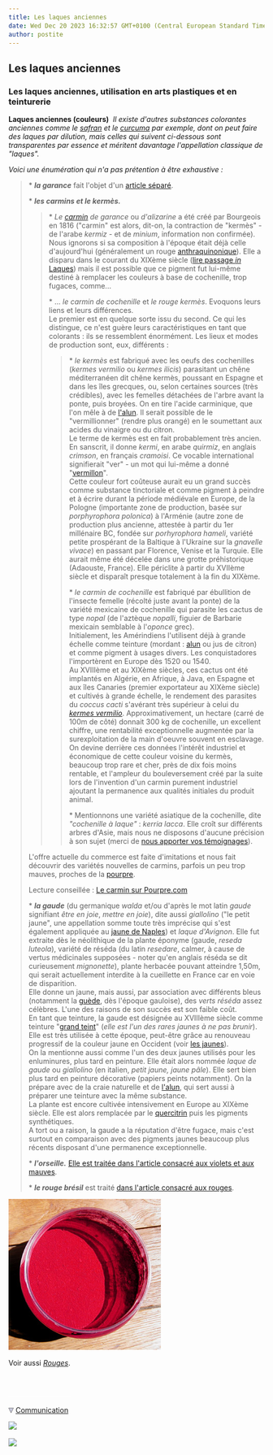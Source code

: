 ```yaml
---
title: Les laques anciennes
date: Wed Dec 20 2023 16:32:57 GMT+0100 (Central European Standard Time)
author: postite
---
```


## Les laques anciennes
### Les laques anciennes, utilisation en arts plastiques et en teinturerie
 **Laques anciennes (couleurs)**  _Il existe d'autres substances colorantes anciennes comme le [safran](jaunes.html#lesjaunessafran) et le [curcuma](jaunes.html#curcuma) par exemple, dont on peut faire des laques par dilution, mais celles qui suivent ci-dessous sont transparentes par essence et méritent davantage l'appellation classique de "laques"._

_Voici une énumération qui n'a pas prétention à être exhaustive :_

> \* **_la garance_** fait l'objet d'un [article séparé](garance.html).
> 
> \* **_les carmins et le kermès._**
> 
> > \* _Le [carmin](laquesanciennes.html#degarance) de garance_ ou _d'alizarine_ a été créé par Bourgeois en 1816 ("carmin" est alors, dit-on, la contraction de "kermès" - de l'arabe _kermiz_ - et de _minium_, information non confirmée). Nous ignorons si sa composition à l'époque était déjà celle d'aujourd'hui (généralement un rouge [anthraquinonique](anthracene.html)). Elle a disparu dans le courant du XIXème siècle ([lire passage _in_ Laques](laques.html#disparitionsdiverses)) mais il est possible que ce pigment fut lui-même destiné à remplacer les couleurs à base de cochenille, trop fugaces, comme...
> > 
> > \* ... _le carmin de cochenille_ et _le rouge kermès_. Evoquons leurs liens et leurs différences.  
> > Le premier est en quelque sorte issu du second. Ce qui les distingue, ce n'est guère leurs caractéristiques en tant que colorants : ils se ressemblent énormément. Les lieux et modes de production sont, eux, différents :
> > 
> > > \* _le kermès_ est fabriqué avec les oeufs des cochenilles (_kermes vermilio_ ou _kermes ilicis_) parasitant un chêne méditerranéen dit chêne kermès, poussant en Espagne et dans les îles grecques, ou, selon certaines sources (très crédibles), avec les femelles détachées de l'arbre avant la ponte, puis broyées. On en tire l'acide carminique, que l'on mêle à de [l'alun](alun.html). Il serait possible de le "vermillionner" (rendre plus orangé) en le soumettant aux acides du vinaigre ou du citron.  
> > > Le terme de kermès est en fait probablement très ancien. En sanscrit, il donne _kermi_, en arabe _quirmiz_, en anglais _crimson_, en français _cramoisi_. Ce vocable international signifierait "ver" - un mot qui lui-même a donné "[vermillon](vermillons-2.html)".  
> > > Cette couleur fort coûteuse aurait eu un grand succès comme substance tinctoriale et comme pigment à peindre et à écrire durant la période médiévale en Europe, de la Pologne (importante zone de production, basée sur _porphyrophora polonica_) à l'Arménie (autre zone de production plus ancienne, attestée à partir du 1er millénaire BC, fondée sur _porhyrophora hameli_, variété petite prospérant de la Baltique à l'Ukraine sur la _gnavelle vivace_) en passant par Florence, Venise et la Turquie. Elle aurait même été décelée dans une grotte préhistorique (Adaouste, France). Elle périclite à partir du XVIIème siècle et disparaît presque totalement à la fin du XIXème.
> > > 
> > > \* _le carmin de cochenille_ est fabriqué par ébullition de l'insecte femelle (récolté juste avant la ponte) de la variété mexicaine de cochenille qui parasite les cactus de type _nopal_ (de l'aztèque _nopalli_, figuier de Barbarie mexicain semblable à l'_oponce_ grec).  
> > > Initialement, les Amérindiens l'utilisent déjà à grande échelle comme teinture (mordant : [alun](alun.html) ou jus de citron) et comme pigment à usages divers. Les conquistadores l'importèrent en Europe dès 1520 ou 1540.  
> > > Au XVIIIème et au XIXème siècles, ces cactus ont été implantés en Algérie, en Afrique, à Java, en Espagne et aux îles Canaries (premier exportateur au XIXème siècle) et cultivés à grande échelle, le rendement des parasites du _coccus cacti_ s'avérant très supérieur à celui du _[kermes vermilio](laquesanciennes.html#kermes)_. Approximativement, un hectare (carré de 100m de côté) donnait 300 kg de cochenille, un excellent chiffre, une rentabilité exceptionnelle augmentée par la surexploitation de la main d'oeuvre souvent en esclavage. On devine derrière ces données l'intérêt industriel et économique de cette couleur voisine du kermès, beaucoup trop rare et cher, près de dix fois moins rentable, et l'ampleur du bouleversement créé par la suite lors de l'invention d'un carmin purement industriel ajoutant la permanence aux qualités initiales du produit animal.
> > > 
> > > \* Mentionnons une variété asiatique de la cochenille, dite _"cochenille à laque"_ : _kerria lacca_. Elle croît sur différents arbres d'Asie, mais nous ne disposons d'aucune précision à son sujet (merci de [nous apporter vos témoignages](ecrire.html)).
> 
> L'offre actuelle du commerce est faite d'imitations et nous fait découvrir des variétés nouvelles de carmins, parfois un peu trop mauves, proches de la [pourpre](pourpre.html).
> 
> Lecture conseillée : [Le carmin sur Pourpre.com](http://pourpre.com/chroma/dico.php?typ=fiche&&ent=carmin)
> 
> \* **_la gaude_** (du germanique _walda_ et/ou d'après le mot latin _gaude_ signifiant _être en joie_, _mettre en joie_), dite aussi _giallolino_ ("le petit jaune", une appellation somme toute très imprécise qui s'est également appliquée au [jaune de Naples](jaunedenaples.html#giallorino)) et _laque d'Avignon_. Elle fut extraite dès le néolithique de la plante éponyme (gaude, _reseda luteola_), variété de réséda (du latin _resedare_, calmer, à cause de vertus médicinales supposées - noter qu'en anglais réséda se dit curieusement _mignonette_), plante herbacée pouvant atteindre 1,50m, qui serait actuellement interdite à la cueillette en France car en voie de disparition.  
> Elle donne un jaune, mais aussi, par association avec différents bleus (notamment la [guède](bleus.html#laguede), dès l'époque gauloise), des _verts réséda_ assez célèbres. L'une des raisons de son succès est son faible coût.  
> En tant que teinture, la gaude est désignée au XVIIIème siècle comme teinture "[grand teint](teint.html)" (_elle est l'un des rares jaunes à ne pas brunir_). Elle est très utilisée à cette époque, peut-être grâce au renouveau progressif de la couleur jaune en Occident (voir [les jaunes](jaunes.html)).  
> On la mentionne aussi comme l'un des deux jaunes utilisés pour les enluminures, plus tard en peinture. Elle était alors nommée _laque de gaude_ ou _giallolino_ (en italien, _petit jaune, jaune pâle_). Elle sert bien plus tard en peinture décorative (papiers peints notamment). On la prépare avec de la craie naturelle et de [l'alun](alun.html), qui sert aussi à préparer une teinture avec la même substance.  
> La plante est encore cultivée intensivement en Europe au XIXème siècle. Elle est alors remplacée par le [quercitrin](qr.html#quercitrinetquercitron) puis les pigments synthétiques.  
> A tort ou a raison, la gaude a la réputation d'être fugace, mais c'est surtout en comparaison avec des pigments jaunes beaucoup plus récents disposant d'une permanence exceptionnelle.
> 
> \* **_l'orseille._** [Elle est traitée dans l'article consacré aux violets et aux mauves](violetsetmauves.html#lorseille).
> 
> \* **_le rouge brésil_** est traité [dans l'article consacré aux rouges](rouges.html#leroseourosetteancien).

![](images/garancepigment.jpg)

Voir aussi [_Rouges_](rouges.html).



 

 ![](images/transparent122x1.gif)

![](images/flechebas.gif) [Communication](http://www.artrealite.com/annonceurs.htm) 

[![](https://cbonvin.fr/sites/regie.artrealite.com/visuels/campagne1.png)](index-2.html#20131014)

![](https://cbonvin.fr/sites/regie.artrealite.com/visuels/campagne2.png)